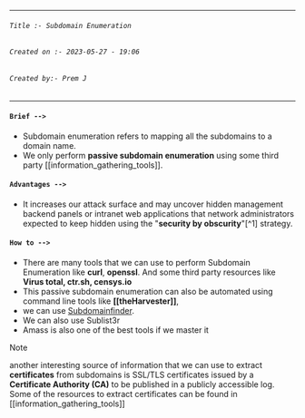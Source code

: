 
***
###### `Title :- Subdomain Enumeration`
###### `Created on :- 2023-05-27 - 19:06`
###### `Created by:- Prem J`
***
#### `Brief -->`

- Subdomain enumeration refers to mapping all the subdomains to a domain name.
- We only perform  **passive subdomain enumeration** using some third party [[information_gathering_tools]].

#### `Advantages -->`

- It increases our attack surface and may uncover hidden management backend panels or intranet web applications that network administrators expected to keep hidden using the "**security by obscurity**"[^1] strategy.

#### `How to -->`

- There are many tools that we can use to perform Subdomain Enumeration like **curl**, **openssl**. And some third party resources like **Virus total, ctr.sh, censys.io**
- This passive subdomain enumeration can also be automated using command line tools like **[[theHarvester]]**, 
- we can use [Subdomainfinder](https://subdomainfinder.c99.nl/). 
- We can also use Sublist3r
- Amass is also one of the best tools if we master it

>[!Note]
>another interesting source of information that we can use to extract **certificates** from subdomains is SSL/TLS certificates issued by a **Certificate Authority (CA)** to be published in a publicly accessible log. Some of the resources to extract certificates can be found in [[information_gathering_tools]]

